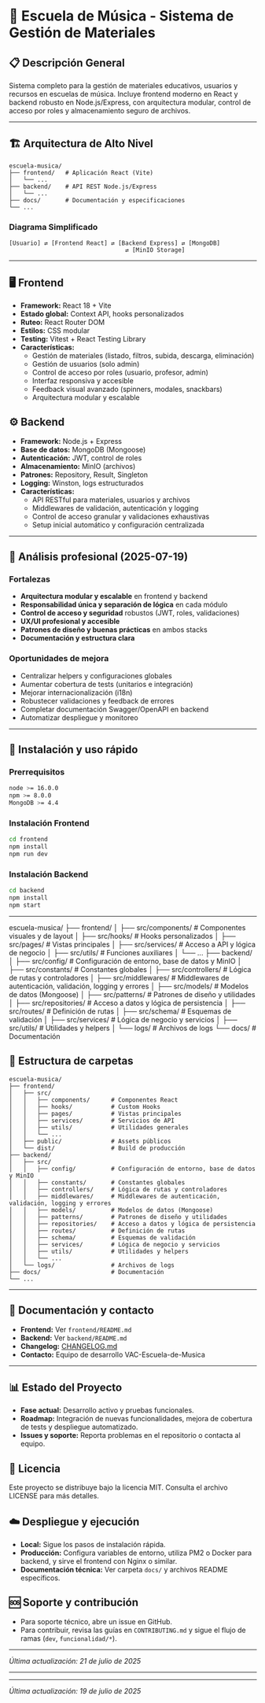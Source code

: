 
# 🎵 Escuela de Música - Sistema de Gestión de Materiales

## 📋 Descripción General
Sistema completo para la gestión de materiales educativos, usuarios y recursos en escuelas de música. Incluye frontend moderno en React y backend robusto en Node.js/Express, con arquitectura modular, control de acceso por roles y almacenamiento seguro de archivos.

---

## 🏗️ Arquitectura de Alto Nivel

```
escuela-musica/
├── frontend/   # Aplicación React (Vite)
│   └── ...
├── backend/    # API REST Node.js/Express
│   └── ...
├── docs/       # Documentación y especificaciones
└── ...
```

### Diagrama Simplificado

```
[Usuario] ⇄ [Frontend React] ⇄ [Backend Express] ⇄ [MongoDB]
                                 ⇄ [MinIO Storage]
```

---

## 🖥️ Frontend
- **Framework:** React 18 + Vite
- **Estado global:** Context API, hooks personalizados
- **Ruteo:** React Router DOM
- **Estilos:** CSS modular
- **Testing:** Vitest + React Testing Library
- **Características:**
  - Gestión de materiales (listado, filtros, subida, descarga, eliminación)
  - Gestión de usuarios (solo admin)
  - Control de acceso por roles (usuario, profesor, admin)
  - Interfaz responsiva y accesible
  - Feedback visual avanzado (spinners, modales, snackbars)
  - Arquitectura modular y escalable

## ⚙️ Backend
- **Framework:** Node.js + Express
- **Base de datos:** MongoDB (Mongoose)
- **Autenticación:** JWT, control de roles
- **Almacenamiento:** MinIO (archivos)
- **Patrones:** Repository, Result, Singleton
- **Logging:** Winston, logs estructurados
- **Características:**
  - API RESTful para materiales, usuarios y archivos
  - Middlewares de validación, autenticación y logging
  - Control de acceso granular y validaciones exhaustivas
  - Setup inicial automático y configuración centralizada

---

## 🏅 Análisis profesional (2025-07-19)

### Fortalezas
- **Arquitectura modular y escalable** en frontend y backend
- **Responsabilidad única y separación de lógica** en cada módulo
- **Control de acceso y seguridad** robustos (JWT, roles, validaciones)
- **UX/UI profesional y accesible**
- **Patrones de diseño y buenas prácticas** en ambos stacks
- **Documentación y estructura clara**

### Oportunidades de mejora
- Centralizar helpers y configuraciones globales
- Aumentar cobertura de tests (unitarios e integración)
- Mejorar internacionalización (i18n)
- Robustecer validaciones y feedback de errores
- Completar documentación Swagger/OpenAPI en backend
- Automatizar despliegue y monitoreo

---

## 🚀 Instalación y uso rápido

### Prerrequisitos
```bash
node >= 16.0.0
npm >= 8.0.0
MongoDB >= 4.4
```

### Instalación Frontend
```bash
cd frontend
npm install
npm run dev
```

### Instalación Backend
```bash
cd backend
npm install
npm start
```



---

escuela-musica/
├── frontend/
│   ├── src/components/   # Componentes visuales y de layout
│   ├── src/hooks/        # Hooks personalizados
│   ├── src/pages/        # Vistas principales
│   ├── src/services/     # Acceso a API y lógica de negocio
│   ├── src/utils/        # Funciones auxiliares
│   └── ...
├── backend/
│   ├── src/config/       # Configuración de entorno, base de datos y MinIO
│   ├── src/constants/    # Constantes globales
│   ├── src/controllers/  # Lógica de rutas y controladores
│   ├── src/middlewares/  # Middlewares de autenticación, validación, logging y errores
│   ├── src/models/       # Modelos de datos (Mongoose)
│   ├── src/patterns/     # Patrones de diseño y utilidades
│   ├── src/repositories/ # Acceso a datos y lógica de persistencia
│   ├── src/routes/       # Definición de rutas
│   ├── src/schema/       # Esquemas de validación
│   ├── src/services/     # Lógica de negocio y servicios
│   ├── src/utils/        # Utilidades y helpers
│   └── logs/             # Archivos de logs
└── docs/                 # Documentación

## 📁 Estructura de carpetas

```
escuela-musica/
├── frontend/
│   ├── src/
│   │   ├── components/      # Componentes React
│   │   ├── hooks/           # Custom Hooks
│   │   ├── pages/           # Vistas principales
│   │   ├── services/        # Servicios de API
│   │   ├── utils/           # Utilidades generales
│   │   └── ...
│   ├── public/              # Assets públicos
│   └── dist/                # Build de producción
├── backend/
│   ├── src/
│   │   ├── config/          # Configuración de entorno, base de datos y MinIO
│   │   ├── constants/       # Constantes globales
│   │   ├── controllers/     # Lógica de rutas y controladores
│   │   ├── middlewares/     # Middlewares de autenticación, validación, logging y errores
│   │   ├── models/          # Modelos de datos (Mongoose)
│   │   ├── patterns/        # Patrones de diseño y utilidades
│   │   ├── repositories/    # Acceso a datos y lógica de persistencia
│   │   ├── routes/          # Definición de rutas
│   │   ├── schema/          # Esquemas de validación
│   │   ├── services/        # Lógica de negocio y servicios
│   │   ├── utils/           # Utilidades y helpers
│   │   └── ...
│   └── logs/                # Archivos de logs
├── docs/                    # Documentación
└── ...
```

---

## 📝 Documentación y contacto
- **Frontend:** Ver `frontend/README.md`
- **Backend:** Ver `backend/README.md`
- **Changelog:** [CHANGELOG.md](CHANGELOG.md)
- **Contacto:** Equipo de desarrollo VAC-Escuela-de-Musica

---

## 📊 Estado del Proyecto
- **Fase actual:** Desarrollo activo y pruebas funcionales.
- **Roadmap:** Integración de nuevas funcionalidades, mejora de cobertura de tests y despliegue automatizado.
- **Issues y soporte:** Reporta problemas en el repositorio o contacta al equipo.

## 📜 Licencia
Este proyecto se distribuye bajo la licencia MIT. Consulta el archivo LICENSE para más detalles.

## ☁️ Despliegue y ejecución
- **Local:** Sigue los pasos de instalación rápida.
- **Producción:** Configura variables de entorno, utiliza PM2 o Docker para backend, y sirve el frontend con Nginx o similar.
- **Documentación técnica:** Ver carpeta `docs/` y archivos README específicos.

## 🆘 Soporte y contribución
- Para soporte técnico, abre un issue en GitHub.
- Para contribuir, revisa las guías en `CONTRIBUTING.md` y sigue el flujo de ramas (`dev`, `funcionalidad/*`).

---

*Última actualización: 21 de julio de 2025*

---


---

*Última actualización: 19 de julio de 2025*
